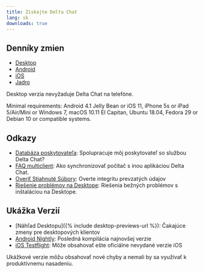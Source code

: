 ```yaml
---
title: Získajte Delta Chat 
lang: sk 
downloads: true 
--- 
```


## Denníky zmien

* [Desktop](https://github.com/deltachat/deltachat-desktop/blob/master/CHANGELOG.md)
* [Android](https://github.com/deltachat/deltachat-android/blob/master/CHANGELOG.md)
* [iOS](https://github.com/deltachat/deltachat-ios/blob/master/CHANGELOG.md)
* [Jadro](https://github.com/deltachat/deltachat-core-rust/blob/master/CHANGELOG.md)

Desktop verzia nevyžaduje Delta Chat na telefóne.

Minimal requirements:
Android 4.1 Jelly Bean
or iOS 11, iPhone 5s or iPad 5/Air/Mini
or Windows 7, macOS 10.11 El Capitan, Ubuntu 18.04, Fedora 29 or Debian 10
or compatible systems.

## Odkazy

* [Databáza poskytovateľa](https://providers.delta.chat/): Spolupracuje môj poskytovateľ so službou Delta Chat?
* [FAQ multiclient](help#multiclient): Ako synchronizovať počítač s inou aplikáciou Delta Chat.
* [Overiť Stiahnuté Súbory](verify-downloads): Overte integritu prevzatých údajov
* [Riešenie problémov na Desktope](https://github.com/deltachat/deltachat-desktop/blob/master/docs/TROUBLESHOOTING.md): Riešenia bežných problémov s inštaláciou na Desktope.

## Ukážka Verzií

* [Náhľad Desktopu]({% include desktop-previews-url %}): Čakajúce zmeny pre desktopových klientov
* [Android Nightly](https://download.delta.chat/android/nightly/): Posledná kompilácia najnovšej verzie
* [iOS Testflight](https://testflight.apple.com/join/uEMc1NxS): Môže obsahovať ešte oficiálne nevydané verzie iOS

Ukážkové verzie môžu obsahovať nové chyby a nemali by sa využívať k produktívnemu nasadeniu.

